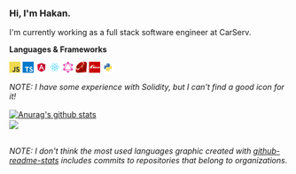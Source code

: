 ### Hi, I'm Hakan.

I'm currently working as a full stack software engineer at CarServ. 

**Languages & Frameworks**  

<code><img height="20" src="https://raw.githubusercontent.com/github/explore/80688e429a7d4ef2fca1e82350fe8e3517d3494d/topics/javascript/javascript.png"></code>
<code><img height="20" src="https://raw.githubusercontent.com/github/explore/80688e429a7d4ef2fca1e82350fe8e3517d3494d/topics/typescript/typescript.png"></code>
<code><img height="20" src="https://raw.githubusercontent.com/github/explore/80688e429a7d4ef2fca1e82350fe8e3517d3494d/topics/angular/angular.png"></code>
<code><img height="20" src="https://raw.githubusercontent.com/github/explore/80688e429a7d4ef2fca1e82350fe8e3517d3494d/topics/react/react.png"></code>
<code><img height="20" src="https://raw.githubusercontent.com/github/explore/5c058a388828bb5fde0bcafd4bc867b5bb3f26f3/topics/graphql/graphql.png"></code>
<code><img height="20" src="https://raw.githubusercontent.com/github/explore/80688e429a7d4ef2fca1e82350fe8e3517d3494d/topics/ruby/ruby.png"></code>
<code><img height="20" src="https://raw.githubusercontent.com/github/explore/80688e429a7d4ef2fca1e82350fe8e3517d3494d/topics/rails/rails.png"></code>
<code><img height="20" src="https://raw.githubusercontent.com/github/explore/80688e429a7d4ef2fca1e82350fe8e3517d3494d/topics/python/python.png"></code>

*NOTE: I have some experience with Solidity, but I can't find a good icon for it!*

<a href="https://github.com/htelsiz">
  <img align="center" src="https://github-readme-stats-ten-rose.vercel.app/api?username=htelsiz&count_private=true&show_icons=true&include_all_commits=true&theme=material-palenight" alt="Anurag's github stats" />
</a>
<br />
<a href="https://github.com/htelsiz">
  <img align="center" src="https://github-readme-stats-ten-rose.vercel.app/api/top-langs/?username=htelsiz&count_private=true&langs_count=6&layout=compact&theme=material-palenight" />
</a>
<br />
<br />

*NOTE: I don't think the most used languages graphic created with [github-readme-stats](https://github.com/anuraghazra/github-readme-stats) includes commits to repositories that belong to organizations.*
<br />
